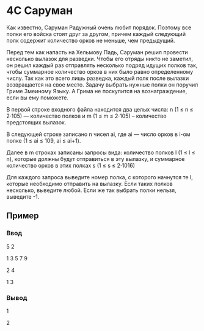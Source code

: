 # 4C Саруман

Как известно, Саруман Радужный очень любит порядок. Поэтому все полки его войска стоят друг за другом, причем каждый следующий полк содержит количество орков не меньше, чем предыдущий.

Перед тем как напасть на Хельмову Падь, Саруман решил провести несколько вылазок для разведки. Чтобы его отряды никто не заметил, он решил каждый раз отправлять несколько подряд идущих полков так, чтобы суммарное количество орков в них было равно определенному числу. Так как это всего лишь разведка, каждый полк после вылазки возвращается на свое место. Задачу выбрать нужные полки он поручил Гриме Змеиному Языку. А Грима не поскупится на вознаграждение, если вы ему поможете.

В первой строке входного файла находится два целых числа: n (1 ≤ n ≤ 2⋅105) — количество полков и m (1 ≤ m ≤ 2⋅105) – количество предстоящих вылазок.

В следующей строке записано n чисел ai, где ai — число орков в i-ом полке (1 ≤ ai ≤ 109, ai ≤ ai+1).

Далее в m строках записаны запросы вида: количество полков l (1 ≤ l ≤ n), которые должны будут отправиться в эту вылазку, и суммарное количество орков в этих полках s (1 ≤ s ≤ 2⋅1016)

Для каждого запроса выведите номер полка, с которого начнутся те l, которые необходимо отправить на вылазку. Если таких полков несколько, выведите любой. Если же так выбрать полки нельзя, выведите -1.



## Пример

### Ввод

5 2

1 3 5 7 9

2 4

1 3


### Вывод

1

2
